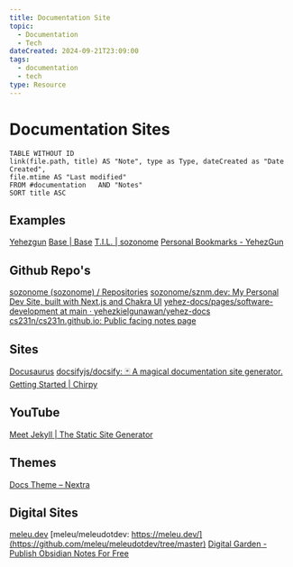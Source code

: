 ```yaml
---
title: Documentation Site
topic:
  - Documentation
  - Tech
dateCreated: 2024-09-21T23:09:00
tags:
  - documentation
  - tech
type: Resource
---
```

# Documentation Sites
```dataview  
TABLE WITHOUT ID  
link(file.path, title) AS "Note", type as Type, dateCreated as "Date Created", 
file.mtime AS "Last modified"  
FROM #documentation   AND "Notes"
SORT title ASC
```
## Examples
[Yehezgun](https://docs.yehezgun.com/)
[Base | Base](https://base.sznm.dev/)
[T.I.L. | sozonome](https://sznm.dev/til)
[Personal Bookmarks - YehezGun](https://docs.yehezgun.com/bookmarks)

## Github Repo's
[sozonome (sozonome) / Repositories](https://github.com/sozonome?tab=repositories)
[sozonome/sznm.dev: My Personal Dev Site, built with Next.js and Chakra UI](https://github.com/sozonome/sznm.dev/tree/main)
[yehez-docs/pages/software-development at main · yehezkielgunawan/yehez-docs](https://github.com/yehezkielgunawan/yehez-docs/tree/main/pages/software-development)
[cs231n/cs231n.github.io: Public facing notes page](https://github.com/cs231n/cs231n.github.io)

## Sites
[Docusaurus](https://docusaurus.io/docs)
[docsifyjs/docsify: 🃏 A magical documentation site generator.](https://github.com/docsifyjs/docsify)
[Getting Started | Chirpy](https://chirpy.cotes.page/posts/getting-started/)

## YouTube
[Meet Jekyll | The Static Site Generator](https://youtu.be/F8iOU1ci19Q?si=I7YDSpXI4FF1NFW3)

## Themes
[Docs Theme – Nextra](https://nextra.site/docs/docs-theme/start)

## Digital Sites
[meleu.dev](https://meleu.dev/)
[meleu/meleudotdev: https://meleu.dev/](https://github.com/meleu/meleudotdev/tree/master)
[Digital Garden - Publish Obsidian Notes For Free](https://dg-docs.ole.dev/)



